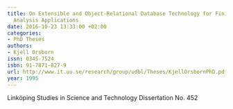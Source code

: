 ```yaml
---
title: On Extensible and Object-Relational Database Technology for Finite Element
  Analysis Applications
date: 2016-10-23 13:33:00 +02:00
categories:
- PhD Theses
authors:
- Kjell Orsborn
issn: 0345-7524
isbn: 91-7871-827-9
url: http://www.it.uu.se/research/group/udbl/Theses/KjellOrsbornPhD.pdf
year: 1995
---
```


Linköping Studies in Science and Technology Dissertation No. 452
